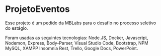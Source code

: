 # ProjetoEventos


Esse projeto é um pedido da MBLabs para o desafio no processo seletivo do estágio.

Foram usadas as seguintes tecnologias:
Node.JS, Docker, Javascript, Nodemon, Express, Body-Parser, Visual Studio Code, Bootstrap, NPM
MySQL, XAMPP Insomnia Rest, Trello, Google Docs, PowerPoint. 
